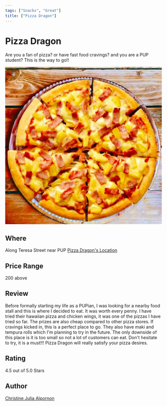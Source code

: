 ```yaml
---
tags: ["Snacks", "Great"]
title: ["Pizza Dragon"]
---
```


<TagLinks />

# Pizza Dragon

Are you a fan of pizza? or have fast food cravings? and you are a PUP student? This is the way to go!!

<p align="center">
  <img src="../assets/images/pizza-dragon.jpg">
</p>

## Where

Along Teresa Street near PUP
[Pizza Dragon's Location](https://maps.app.goo.gl/dACZjRibR9tvNFPD9)

## Price Range

200 above

## Review

Before formally starting my life as a PUPian, I was looking for a nearby food stall and this is where I decided to eat. It was worth every penny. I have tried their hawaiian pizza and chicken wings, it was one of the pizzas I have tried so far. The prizes are also cheap compared to other pizza stores. If cravings kicked in, this is a perfect place to go. They also have maki and tempura rolls which I'm planning to try in the future. The only downside of this place is it is too small so not a lot of customers can eat. Don't hesitate to try, it is a must!!! Pizza Dragon will really satisfy your pizza desires.

## Rating

4.5 out of 5.0 Stars

## Author

[Christine Julia Alpornon](https://www.facebook.com/jouleaaa/)